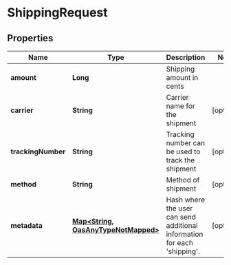 

# ShippingRequest

## Properties

Name | Type | Description | Notes
------------ | ------------- | ------------- | -------------
**amount** | **Long** | Shipping amount in cents | 
**carrier** | **String** | Carrier name for the shipment |  [optional]
**trackingNumber** | **String** | Tracking number can be used to track the shipment |  [optional]
**method** | **String** | Method of shipment |  [optional]
**metadata** | [**Map&lt;String, OasAnyTypeNotMapped&gt;**](OasAnyTypeNotMapped.md) | Hash where the user can send additional information for each &#39;shipping&#39;. |  [optional]




